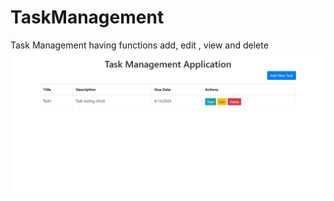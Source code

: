 # TaskManagement
Task Management having functions add, edit , view and delete
<img src="index.png">
